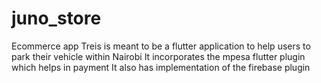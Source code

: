 # juno_store
Ecommerce app
Treis is meant to be a flutter application to help users to park their vehicle within Nairobi
It incorporates the mpesa flutter plugin which helps in payment
It also has implementation of the  firebase plugin
